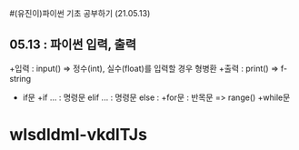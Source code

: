 #(유진이)파이썬 기초 공부하기 (21.05.13)
## 05.13 : 파이썬 입력, 출력
+입력 : input() => 정수(int), 실수(float)를 입력할 경우 형병환
+출력 : print() => f-string
+ if문
 +if ... : 명령문 elif ... : 명령문 else : 
+for문 : 반목문 => range()
+while문

# wlsdldml-vkdlTJs
